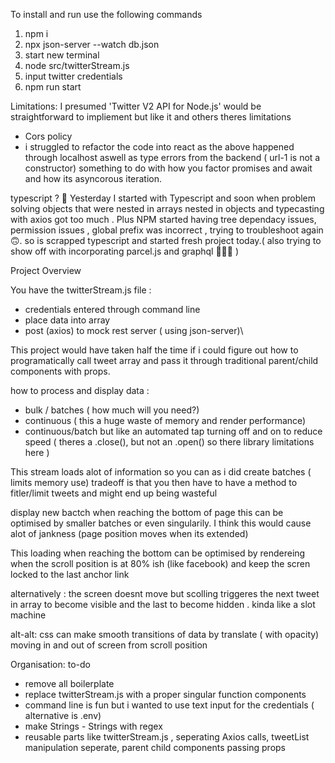 
To install and run use the following commands
1. npm i
2. npx json-server --watch db.json 
3. start new terminal
4. node src/twitterStream.js 
5. input twitter credentials
6. npm run start 


Limitations:
I presumed 'Twitter V2 API for Node.js' would be straightforward to impliement but like it and others theres limitations 
- Cors policy
- i struggled to refactor the code into react as the above happened through localhost aswell as type errors from the backend ( url-1 is not a constructor)
something to do with how you factor promises and await  and how its asyncorous iteration.

typescript ? 🤔
Yesterday I started with Typescript and soon when problem solving objects that were nested in arrays nested in objects and typecasting with axios got too much .
Plus NPM started having tree dependacy issues, permission issues , global prefix was incorrect , trying to troubleshoot again 🙃. 
so is scrapped typescript and started fresh project today.( also trying to show off with incorporating parcel.js and graphql 🤦🏻‍♂️ )

Project Overview

You have the twitterStream.js file :

- credentials entered through command line
- place data into array
- post (axios) to mock rest server ( using json-server)\

This project would have taken half the time if i could figure out how to programatically call tweet array and pass it through traditional parent/child components with props.




how to process and display data :

- bulk / batches ( how much will you need?)
- continuous ( this a huge waste of memory and render performance) 
- continuous/batch but like an automated tap turning off and on to reduce speed ( theres a .close(), but not an .open() so there library limitations here )


This stream loads alot of information so you can as i did create batches ( limits memory use)
tradeoff is that you then have to have a method to fitler/limit tweets and might end up being wasteful

display new bactch when reaching the bottom of page 
this can be optimised by smaller batches
or even singularily.
I think this would cause alot of jankness  (page position moves when its extended) 

This loading when reaching the bottom can be optimised by rendereing when the scroll position is at 80% ish (like facebook) and keep the scren locked to the last anchor link

alternatively :
the screen doesnt move but scolling triggeres the next tweet in array to become visible and the last to become hidden . 
kinda like a slot machine

alt-alt:
css can make smooth transitions of data by translate ( with opacity) moving in and out of screen from scroll position

Organisation: 
to-do
- remove all boilerplate
- replace twitterStream.js with a proper singular function components 
- command line is fun but i wanted to use text input for the credentials ( alternative is .env)
- make Strings - Strings with regex 
- reusable parts like twitterStream.js , seperating Axios calls, tweetList manipulation seperate, parent child components passing props 
